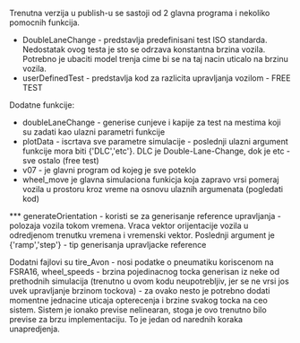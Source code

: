 Trenutna verzija u publish-u se sastoji od 2 glavna programa i nekoliko pomocnih funkcija.

* DoubleLaneChange - predstavlja predefinisani test ISO standarda. Nedostatak ovog testa je sto se odrzava konstantna brzina vozila. Potrebno je ubaciti model trenja cime bi se na taj nacin uticalo na brzinu vozila.
* userDefinedTest - predstavlja kod za razlicita upravljanja vozilom - FREE TEST

Dodatne funkcije:
- doubleLaneChange - generise cunjeve i kapije za test na mestima koji su zadati kao ulazni parametri funkcije
- plotData - iscrtava sve parametre simulacije - poslednji ulazni argument funkcije mora biti {'DLC','etc'}. DLC je Double-Lane-Change, dok je etc - sve ostalo (free test)
- v07 - je glavni program od kojeg je sve poteklo
- wheel_move je glavna simulaciona funkicja koja zapravo vrsi pomeraj vozila u prostoru kroz vreme na osnovu ulaznih argumenata (pogledati kod)

*** generateOrientation - koristi se za generisanje reference upravljanja - polozaja vozila tokom vremena. Vraca vektor orijentacije vozila u odredjenom trenutku vremena i vremenski vektor. Poslednji argument je {'ramp','step'} - tip generisanja upravljacke reference

Dodatni fajlovi su tire_Avon - nosi podatke o pneumatiku koriscenom na FSRA16, wheel_speeds - brzina pojedinacnog tocka generisan iz neke od prethodnih simulacija (trenutno u ovom kodu neupotrebljiv, jer se ne vrsi jos uvek upravljanje brzinom tockova) - za ovako nesto je potrebno dodati momentne jednacine uticaja opterecenja i brzine svakog tocka na ceo sistem. Sistem je ionako previse nelinearan, stoga je ovo trenutno bilo previse za brzu implementaciju. To je jedan od narednih koraka unapredjenja.
